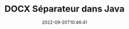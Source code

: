 ---
############################# Static ############################
layout: "auto-gen-merger"
date: 2022-09-20T10:46:41
draft: false
otherformats: dot dotm dotx epub html mht mhtml odp ods odt one otp ott pdf pps ppsx

############################# Head ############################
head_title: "Divisez DOCX en plusieurs fichiers dans Java"
head_description: "Divisez un seul fichier DOCX en plusieurs fichiers en fonction des numéros de page, des intervalles de page, des pages paires ou impaires à l'aide de l'API de fusion de documents."

############################# Header ############################
title: "DOCX Séparateur dans Java"
description: "Divisez DOCX avec quelques lignes de code Java."
bg_image: "https://cms.admin.containerize.com/templates/aspose/App_Themes/V3/images/bg/header1.png"
bg_overlay: false
button:
    enable: true
    icon: "fas fa-arrow-down"
    label: "Télécharger la version d'essai gratuite"
    link: "https://downloads.groupdocs.com/merger/java"

############################# SubMenu ############################
submenu:
    enable: true

    left:
        img_alt: "GroupDocs.Merger for Java"
        image: "https://cms.admin.containerize.com/templates/groupdocs/images/product-logos/90x90-noborder/groupdocs-merger-java.png"
        product: "GroupDocs.Merger"
        platform: "Java"

    middle:
        button:

            # button loop
            - link: "https://apireference.groupdocs.com/merger/java"
              text: "Référence API"

            # button loop
            - link: "https://github.com/groupdocs-merger"
              text: "Exemples de codes"

            # button loop
            - link: "https://products.groupdocs.app/merger/family"
              text: "Démos en direct"

            # button loop
            - link: "https://purchase.groupdocs.com/pricing/merger/java"
              text: "Tarification"

    right:
        link_download: "https://downloads.groupdocs.com/merger"
        link_learn: "https://docs.groupdocs.com/merger/java"
        link_buy: "https://purchase.groupdocs.com"

############################# About ############################
about:
    enable: true
    title: "À propos de l'API GroupDocs.Merger for Java"
    content: |
        La bibliothèque [GroupDocs.Merger for Java](/fr/merger/java/) offre une solution simple pour fusionner et diviser en toute sécurité un large éventail de formats de documents, y compris PDF, Microsoft Office (Word, Excel, PowerPoint, OneNote), OpenDocument, HTML, images et bien d'autres dans les applications Java. En ajoutant seulement quelques lignes de code, effectuez plusieurs opérations sur le document telles que déplacer, supprimer, faire pivoter, échanger, extraire ou modifier l'orientation des pages dans les documents. L'API de fusion de documents prend également en charge la prévisualisation des pages de document sous forme d'image pour analyser la structure, la mise en forme et le contenu du document sur la page.
        
        L'API GroupDocs.Merger est un bon choix pour les solutions d'entreprise qui nécessitent des fonctionnalités de fractionnement de fichiers. Ces API sont bien prises en charge sur tous les principaux systèmes d'exploitation et plates-formes, y compris J2SE 7.0 (1.7), J2SE 8.0 (1.8), Java 10.

############################# Steps ############################
steps:
    enable: true
    title_left: "Diviser le fichier DOCX par pages dans Java"
    content_left: |
        [GroupDocs.Merger for Java](/fr/merger/java/) permet aux développeurs de Java de diviser facilement un seul fichier DOCX en plusieurs fichiers résultants en implémentant un quelques étapes faciles.
        
        * Initialisez **SplitOptions** avec le format de chemin des fichiers de sortie.
        * Créez une nouvelle instance de **Merger** et transmettez le chemin du document source en tant que paramètre du constructeur.
        * Appelez **split** et passez l'objet **SplitOptions** pour enregistrer les documents résultants.

    title_right: "Configuration requise"
    content_right: |
        Les API GroupDocs.Merger for Java sont prises en charge sur toutes les principales plates-formes et systèmes d'exploitation. Avant d'exécuter le code ci-dessous, assurez-vous que les prérequis suivants sont installés sur votre système.

        * Systèmes d'exploitation : Microsoft Windows, Linux, MacOS
        * Environnements de développement : NetBeans, IntelliJ IDEA, Eclipse
        * Cadres: J2SE 7.0 (1.7), J2SE 8.0 (1.8), Java 10
        * Téléchargez la dernière version de GroupDocs.Merger for Java depuis [Maven](https://repository.groupdocs.com/webapp/#/artifacts/browse/tree/General/repo/com/groupdocs/groupdocs-merger)
         
    code: |
     {{% merger/additional-styles %}}
     {{< merger/code-merger title="Comment diviser le fichier DOCX à l'aide de l'exemple de code Java">}}

        ```java    
        // Diviser le fichier DOCX à l'aide de GroupDocs.Merger pour l'API Java
        String filePath = "input.docx";
        String filePathOut = "output.docx";
        
        // Initialiser la classe SplitOptions avec le format de chemin des fichiers de sortie
        SplitOptions splitOptions = new SplitOptions(filePathOut, new int[] { 3, 6, 8 });

        // Instancier la fusion avec le document d'entrée DOCX
        Merger merger = new Merger(filePath);

        // Appelez la méthode split et passez l'objet SplitOptions pour enregistrer les documents résultants
        merger.split(splitOptions);
        ```
     {{< /merger/code-merger >}}

############################# Demos ############################
demos:
    enable: true
    title: "Démos en direct – Diviser le fichier DOCX en ligne"
    content: |
       Divisez le fichier DOCX dès maintenant en visitant le site Web [GroupDocs.Merger Live Demos](https://products.groupdocs.app/splitter/docx).
       La démo en direct présente les avantages suivants.
        
############################# About Formats ############################
about_formats:
    enable: true

############################# More Formats ############################
more_formats:
    enable: true
    title: "Diviser le fichier d'autres formats"
    content: |
        Java documente l'API de fusion et de division pour les formats de fichiers et les images. Divisez certains des formats de fichiers populaires comme indiqué ci-dessous.

############################# Back to top ###############################
back_to_top:
    enable: true
---